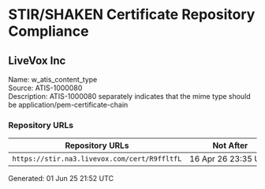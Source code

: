 # STIR/SHAKEN Certificate Repository Compliance

## LiveVox Inc

Name: w_atis_content_type\
Source: ATIS-1000080\
Description: ATIS-1000080 separately indicates that the mime type should be application/pem-certificate-chain
### Repository URLs

| Repository URLs | Not After |  Problems | Link |
|-----------------|-----------|-----------|------|
| `https://stir.na3.livevox.com/cert/R9ffltfL` | 16&#160;Apr&#160;26&#160;23:35&#160;UTC | true | [view](../../REPOS/f97867bd99360dc70f42b988ecbd631b11655a1d/README.md) |


Generated: 01 Jun 25 21:52 UTC